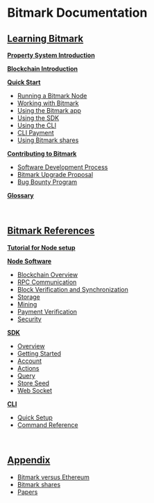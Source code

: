 
# Bitmark Documentation

## [Learning Bitmark](/pages/learning-bitmark/README.md)

**[Property System Introduction](/pages/learning-bitmark/problem-we-are-trying-to-solve.md)**

**[Blockchain Introduction](/pages/learning-bitmark/bitmark-blockchain.md)**

**[Quick Start](/pages/learning-bitmark/quick-start/README.md)**
* [Running a Bitmark Node](/pages/learning-bitmark/quick-start/simple-solution-for-node-setup.md)
* [Working with Bitmark](/pages/learning-bitmark/quick-start/working-with-bitmarks/working-with-bitmark.md)
* [Using the Bitmark app](/pages/learning-bitmark/quick-start/working-with-bitmarks/using-bitmark-app.md)
* [Using the SDK](/pages/learning-bitmark/quick-start/working-with-bitmarks/using-sdk.md)
* [Using the CLI](/pages/learning-bitmark/quick-start/working-with-bitmarks/using-cli.md)
* [CLI Payment](/pages/learning-bitmark/quick-start/working-with-bitmarks/payment-for-bitmark-cli.md)
* [Using Bitmark shares](/pages/learning-bitmark/quick-start/working-with-bitmarks/using-bitmark-shares.md)

**[Contributing to Bitmark](/pages/learning-bitmark/contributing-to-bitmark/README.md)**
* [Software Development Process](bitmark-software-development-process.md)
* [Bitmark Upgrade Proposal](/pages/learning-bitmark/contributing-to-bitmark/bup.md)
* [Bug Bounty Program](/pages/learning-bitmark/contributing-to-bitmark/bug-bounty-program.md)

**[Glossary](/pages/learning-bitmark/bitmark-terms-and-glossary.md)**

<br>

## [Bitmark References](/pages/bitmark-references/README.md#bitmark-references)

**[Tutorial for Node setup](/pages/bitmark-references/node-setup/bitmark-node-setup.md)**

**[Node Software](/pages/bitmark-references/bitmark-node-software/README.md)**
* [Blockchain Overview](/pages/bitmark-references/bitmark-node-software/bitmark-blockchain-technical-overview.md)
* [RPC Communication](/pages/bitmark-references/rpc-communication/README.md)
* [Block Verification and Synchronization](/pages/bitmark-references/bitmark-node-software/block-verification-and-synchronization.md)
* [Storage](/pages/bitmark-references/bitmark-node-software/node-modules.md)
* [Mining](/pages/bitmark-references/bitmark-node-software/mining.md)
* [Payment Verification](/pages/bitmark-references/bitmark-node-software/payment-verification.md)
* [Security](/pages/bitmark-references/bitmark-node-software/security.md)

**[SDK](/pages/bitmark-references/bitmark-sdk/README.md)**
* [Overview](/pages/bitmark-references/bitmark-sdk/bitmark-sdk-document.md)
* [Getting Started](/pages/bitmark-references/bitmark-sdk/bitmark-sdk-document.md)
* [Account](/pages/bitmark-references/bitmark-sdk/account.md)
* [Actions](/pages/bitmark-references/bitmark-sdk/action.md)
* [Query](/pages/bitmark-references/bitmark-sdk/query.md)
* [Store Seed](/pages/bitmark-references/bitmark-sdk/store-seed.md)
* [Web Socket](/pages/bitmark-references/bitmark-sdk/websocket.md)

**[CLI](/pages/bitmark-references/bitmark-cli/README.md)**
* [Quick Setup](/pages/bitmark-references/bitmark-cli/quick-setup.md)
* [Command Reference](/pages/bitmark-references/bitmark-cli/bitmark-cli.md)

<br>

## [Appendix](/pages/bitmark-appendix/README.md#bitmark-appendix)

* [Bitmark versus Ethereum](/pages/bitmark-appendix/bitmark-eth-comparison.md)
* [Bitmark shares](/pages/bitmark-appendix/bitmark-shares.md)
* [Papers](/pages/bitmark-appendix/bitmark-papers.md)
